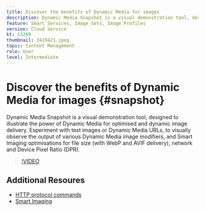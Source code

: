 ```yaml
---
title: Discover the benefits of Dynamic Media for images
description: Dynamic Media Snapshot is a visual demonstration tool, designed to illustrate the power of Dynamic Media for optimised and dynamic image delivery.
feature: Smart Services, Image Sets, Image Profiles
version: Cloud Service
kt: 13269
thumbnail: 3419421.jpeg
topic: Content Management
role: User
level: Intermediate
---
```

# Discover the benefits of Dynamic Media for images {#snapshot}

Dynamic Media Snapshot is a visual demonstration tool, designed to illustrate the power of Dynamic Media for optimised and dynamic image delivery. Experiment with test images or Dynamic Media URLs, to visually observe the output of various Dynamic Media image modifiers, and Smart Imaging optimisations for file size (with WebP and AVIF delivery), network and Device Pixel Ratio (DPR).

>[!VIDEO](https://video.tv.adobe.com/v/3419421/?learn=on)

## Additional Resoures

* [HTTP protocol commands](https://experienceleague.adobe.com/docs/dynamic-media-developer-resources/image-serving-api/image-serving-api/http-protocol-reference/command-reference/c-command-reference.html)
* [Smart Imaging](https://experienceleague.adobe.com/docs/experience-manager-cloud-service/content/assets/dynamicmedia/imaging-faq.html)
